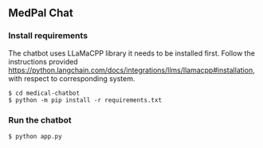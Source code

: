 ## MedPal Chat

### Install requirements
The chatbot uses LLaMaCPP library it needs to be installed first. Follow the instructions provided https://python.langchain.com/docs/integrations/llms/llamacpp#installation, with respect to corresponding system.

```
$ cd medical-chatbot
$ python -m pip install -r requirements.txt
```
### Run the chatbot
```
$ python app.py
```
